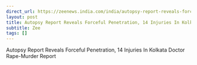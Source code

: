 ```yaml
---
direct_url: https://zeenews.india.com/india/autopsy-report-reveals-forceful-penetration-14-injuries-in-kolkata-doctor-rape-murder-report-2779860.html
layout: post
title: Autopsy Report Reveals Forceful Penetration, 14 Injuries In Kolkata Doctor Rape-Murder  Report
subtitle: Zee
tags: []
---
```


Autopsy Report Reveals Forceful Penetration, 14 Injuries In Kolkata Doctor Rape-Murder  Report
